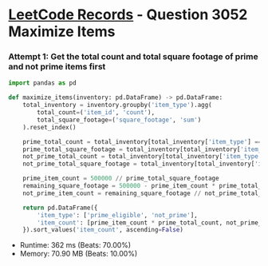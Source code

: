 # [LeetCode Records](../../README.md) - Question 3052 Maximize Items

### Attempt 1: Get the total count and total square footage of prime and not prime items first
```py
import pandas as pd

def maximize_items(inventory: pd.DataFrame) -> pd.DataFrame:
    total_inventory = inventory.groupby('item_type').agg(
        total_count=('item_id', 'count'),
        total_square_footage=('square_footage', 'sum')
    ).reset_index()

    prime_total_count = total_inventory[total_inventory['item_type'] == 'prime_eligible'].iloc[0]['total_count']
    prime_total_square_footage = total_inventory[total_inventory['item_type'] == 'prime_eligible'].iloc[0]['total_square_footage']
    not_prime_total_count = total_inventory[total_inventory['item_type'] == 'not_prime'].iloc[0]['total_count']
    not_prime_total_square_footage = total_inventory[total_inventory['item_type'] == 'not_prime'].iloc[0]['total_square_footage']

    prime_item_count = 500000 // prime_total_square_footage
    remaining_square_footage = 500000 - prime_item_count * prime_total_square_footage
    not_prime_item_count = remaining_square_footage // not_prime_total_square_footage

    return pd.DataFrame({
        'item_type': ['prime_eligible', 'not_prime'],
        'item_count': [prime_item_count * prime_total_count, not_prime_item_count * not_prime_total_count],
    }).sort_values('item_count', ascending=False)
```
- Runtime: 362 ms (Beats: 70.00%)
- Memory: 70.90 MB (Beats: 10.00%)

<br>
